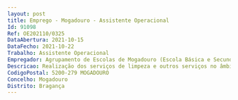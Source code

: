 ```yaml
--- 
layout: post
title: Emprego - Mogadouro - Assistente Operacional
Id: 91098
Ref: OE202110/0325
DataAbertura: 2021-10-15
DataFecho: 2021-10-22
Trabalho: Assistente Operacional
Empregador: Agrupamento de Escolas de Mogadouro (Escola Básica e Secundária do Mogadouro - Sede)
Descricao: Realização dos serviços de limpeza e outros serviços no âmbito das funções correspondentes à categoria de assistente operacional
CodigoPostal: 5200-279 MOGADOURO
Concelho: Mogadouro
Distrito: Bragança
--- 
```

